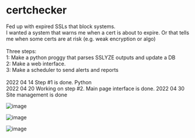 # certchecker
Fed up with expired SSLs that block systems.<br>
I wanted a system that warns me when a cert is about to expire. Or that tells me when some certs are at risk (e.g. weak encryption or algo)<br>
<br>
Three steps:<br>
1: Make a python proggy that parses SSLYZE outputs and update a DB<br>
2: Make a web interface.<br>
3: Make a scheduler to send alerts and reports<br>
<br>
2022 04 14 Step #1 is done. Python<br>
2022 04 20 Working on step #2. 
  Main page interface is done.
2022 04 30
  Site management is done

![image](https://user-images.githubusercontent.com/103344686/166121124-c17a88f0-1ba3-4364-89aa-73951d9dcc1b.png)


![image](https://user-images.githubusercontent.com/103344686/166121133-e6ece81a-e167-4bed-b3cc-3706c128dbf3.png)


![image](https://user-images.githubusercontent.com/103344686/166121109-b888f964-0c80-4033-ad4d-0580bea14255.png)


